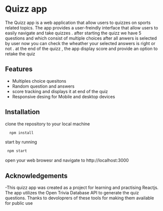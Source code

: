 
# Quizz app 

The Quizz app is a web application that allow users to quizzes on sports related topics. The app provides a user-freindly interface that allow users to easily navigate and take quizzes . after starting the quizz we have 5 questions and which consist of multiple choices after all anwers is selected by user now you can check the wheather your selected answers is right or not . at the end of the quizz , the app display score and provide an option to retake the quiz 


## Features

- Multiples choice quesitons
- Random question and answers
- score tracking and displays it at end of the quiz
- Responsive desing for Mobile and desktop devices


## Installation

clone the repository to your local machine 

```bash
  npm install 
```
start by running
```bash
 npm start
```

open your web browesr and navigate to http://localhost:3000
    
## Acknowledgements

 -This quizz app was created as a project for learning and practising Reactjs. The app utilizes the Open Trivia Database API to generate the quiz questions. Thanks to devoloprers of these tools for making them available for public use

